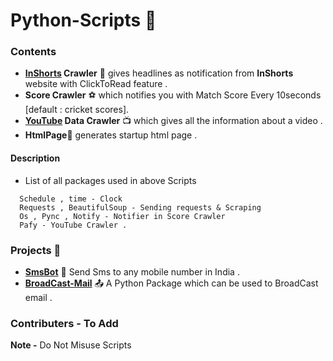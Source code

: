 # Python-Scripts :page_with_curl:

### Contents
 * **[InShorts](inshorts.com/read) Crawler** :newspaper:  gives headlines as notification from **InShorts** website with ClickToRead feature .
 * **Score Crawler** :soccer: which notifies you with Match Score Every 10seconds [default : cricket scores].
 * **[YouTube](youtube.com) Data Crawler** :tv:  which gives all the information about a video .
 * **HtmlPage**:page_facing_up: generates startup html page .

  #### Description

  * List of all packages  used in above Scripts
  ```
    Schedule , time - Clock
    Requests , BeautifulSoup - Sending requests & Scraping
    Os , Pync , Notify - Notifier in Score Crawler
    Pafy - YouTube Crawler .
  ```

### Projects :paperclip:
  * **[SmsBot](https://github.com/inishchith/Python-Scripts/tree/master/SmsBot)** :calling:  Send Sms to any mobile number in India .
  * **[BroadCast-Mail](https://github.com/inishchith/Python-Scripts/tree/master/BroadCastMail)** :outbox_tray: A Python Package which can be used to BroadCast email .

### Contributers - To Add

**Note -**  Do Not Misuse Scripts
